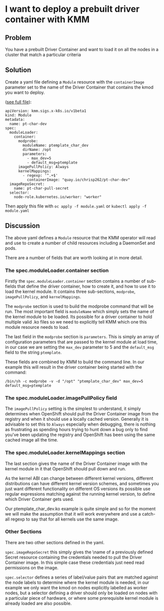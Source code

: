 # I want to deploy a prebuilt driver container with KMM

## Problem
You have a prebuilt Driver Container and want to load it on all the nodes in a cluster that match a particular criteria


## Solution

Create a yaml file defining a `Module` resource with the `containerImage` parameter set to the name of the Driver Container that contains the kmod you want to deploy.

([see full file](load_module.yaml)):

```
apiVersion: kmm.sigs.x-k8s.io/v1beta1
kind: Module
metadata:
  name: pt-char-dev
spec:
  moduleLoader:
    container:
      modprobe:
        moduleName: ptemplate_char_dev
        dirName: /opt
        parameters:
          - max_dev=5
          - default_msg=ptemplate
      imagePullPolicy: Always
      kernelMappings:
        - regexp: '^.+$'
          containerImage: "quay.io/chrisp262/pt-char-dev"
  imageRepoSecret:
    name: pt-char-pull-secret
  selector:
    node-role.kubernetes.io/worker: "worker"

```

Then apply this file with `oc apply -f module.yaml` or `kubectl apply -f module.yaml`

## Discussion

The above yaml defines a `Module` resource that the KMM operator will read and use to create a number of child resources including a DaemonSet and pods.

There are a number of fields that are worth looking at in more detail.

### The spec.moduleLoader.container section

Firstly the `spec.moduleLoader.container` section contains a number of sub-fields that define the driver container, how to create it, and how to use it to load the kernel module. It contains three sub-sections, `modprobe`, `imagePullPolicy`, and `kernelMappings`.

The `modprobe` section is used to build the modprobe command that will be run. The most important field is `moduleName` which simply sets the name of the kernel module to be loaded. Its possible for a driver container to hold multiple valid .ko files so we need to explicitly tell KMM which one this module resource needs to load.

The last field in the `modprobe` section is `parameters`. This is simply an array of configuration parameters that are passed to the kernel module at load time, in our case we are setting the `max_dev` parameter to 5 and the `default_msg` field to the string `ptemplate`.

These fields are combined by KMM to build the command line. In our example this will result in the driver container being started with the command:

```
/bin/sh -c modprobe -v -d "/opt" "ptemplate_char_dev" max_dev=5 default_msg=ptemplate
```

### The spec.moduleLoader.imagePullPolicy field

The `imagePullPolicy` setting is the simplest to understand, it simply determines when OpenShift should pull the Driver Container image from the registry and when it should use a locally cached version. Generally it is advisable to set this to `Always` especially when debugging, there is nothing as frustrating as spending hours trying to hunt down a bug only to find you've been updating the registry and OpenShift has been using the same cached image all the time.


### The spec.moduleLoader.kernelMappings section

The last section gives the name of the Driver Container image with the kernel module in it that OpenShift should pull down and run.

As the kernel ABI can change between different kernel versions, different distributions can have different kernel version schemes, and sometimes you just want different functionality on different OS versions its possible use regular expressions matching against the running kernel version, to define which Driver Container gets used.

Our ptemplate_char_dev.ko example is quite simple and  so for the moment we will make the assumption that it will work everywhere and use a catch-all regexp to say that for all kernels use the same image.


### Other Sections
There are two other sections defined in the yaml. 

`spec.imageRepoSecret` this simply gives the \name of a previously defined Secret resource containing the credentials needed to pull the Driver Container image. In this simple case these credentials just need read permissions on the image.

`spec.selector` defines a series of label/value pairs that are matched against the node labels to determine where the kernel module is needed, in our example we only want the kmod on nodes explicitly labelled as worker nodes, but a selector defining a driver should only be loaded on nodes with a particular piece of hardware, or where some prerequisite kernel module is already loaded are also possible.



